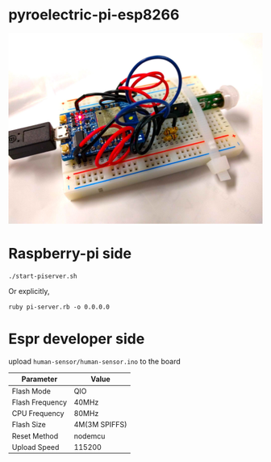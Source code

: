 # pyroelectric-pi-esp8266

![](image.jpeg)

# Raspberry-pi side
```
./start-piserver.sh
```
Or explicitly,

```
ruby pi-server.rb -o 0.0.0.0
```
# Espr developer side
upload `human-sensor/human-sensor.ino` to the board

| Parameter | Value |
| ------------- | ------------- |
|Flash Mode	    |QIO|
|Flash Frequency	 |40MHz|
|CPU Frequency	|80MHz|
|Flash Size	|4M(3M SPIFFS)|
|Reset Method	|nodemcu|
|Upload Speed	|115200|

